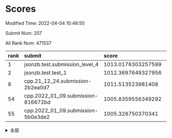 # Scores

Modified Time: 2022-04-04 10:46:50

Submit Num: 207

All Rank Num: 471537

| rank |               submit               |       score        |       sigma        | pk_num |
| :--- | :--------------------------------- | :----------------- | :----------------- | :----- |
| 1    | jsonzb.test.submission_level_4     | 1013.0178303257599 | 0.8047393716949843 | 9115   |
| 2    | jsonzb.test.test_1                 | 1012.3697649327956 | 0.8058377993732752 | 9110   |
| 6    | cpp.21_12_24.submission-2b2ea0d7   | 1011.513523981408  | 0.7907501010674548 | 9112   |
| 54   | cpp.2022_01_09.submission-816672bd | 1005.8359556349292 | 0.7149272124029384 | 9113   |
| 55   | cpp.2022_01_09.submission-5b0e3de2 | 1005.328750370341  | 0.7088892436937723 | 9113   |


<details>
<summary>全部</summary>

| rank |                 submit                 |       score        |       sigma        | pk_num |
| :--- | :------------------------------------- | :----------------- | :----------------- | :----- |
| 1    | jsonzb.test.submission_level_4         | 1013.0178303257599 | 0.8047393716949843 | 9115   |
| 2    | jsonzb.test.test_1                     | 1012.3697649327956 | 0.8058377993732752 | 9110   |
| 3    | gobigger.level_3.submission_level_3_26 | 1011.9535692025219 | 0.7975318922815453 | 9107   |
| 4    | gobigger.level_3.submission_level_3_21 | 1011.8251666566847 | 0.7506788532653875 | 9115   |
| 5    | gobigger.level_3.submission_level_3_1  | 1011.5714926440916 | 0.787836933306616  | 9115   |
| 6    | cpp.21_12_24.submission-2b2ea0d7       | 1011.513523981408  | 0.7907501010674548 | 9112   |
| 7    | gobigger.level_3.submission_level_3_7  | 1011.069292818922  | 0.782302092683106  | 9110   |
| 8    | gobigger.level_3.submission_level_3_25 | 1010.9079682070787 | 0.7853213529651915 | 9111   |
| 9    | gobigger.level_3.submission_level_3_43 | 1010.9006399676263 | 0.7738535773480185 | 9110   |
| 10   | gobigger.level_3.submission_level_3_31 | 1010.8752381287701 | 0.7547185040800782 | 9110   |
| 11   | gobigger.level_3.submission_level_3_45 | 1010.766032674125  | 0.7602201549856802 | 9110   |
| 12   | gobigger.level_3.submission_level_3_33 | 1010.6086080450353 | 0.7595363219213562 | 9115   |
| 13   | gobigger.level_3.submission_level_3_5  | 1010.5530430594156 | 0.7873261084438896 | 9111   |
| 14   | gobigger.level_3.submission_level_3_48 | 1010.4191530860151 | 0.736817865856266  | 9113   |
| 15   | gobigger.level_3.submission_level_3_35 | 1010.3883230014665 | 0.7449422723233127 | 9118   |
| 16   | gobigger.level_3.submission_level_3_13 | 1010.2822174598672 | 0.757573523524793  | 9109   |
| 17   | gobigger.level_3.submission_level_3_17 | 1010.2797512359347 | 0.7462566570838345 | 9109   |
| 18   | gobigger.level_3.submission_level_3_12 | 1010.2632027561209 | 0.7656929827992371 | 9114   |
| 19   | gobigger.level_3.submission_level_3_14 | 1010.2564639371451 | 0.757508456794936  | 9113   |
| 20   | gobigger.level_3.submission_level_3_49 | 1010.2361372772571 | 0.7465483167027355 | 9113   |
| 21   | gobigger.level_3.submission_level_3_2  | 1010.1645721866636 | 0.7787132644568467 | 9118   |
| 22   | gobigger.level_3.submission_level_3_39 | 1010.1206589861367 | 0.746064018848612  | 9112   |
| 23   | gobigger.level_3.submission_level_3_18 | 1010.0442780536872 | 0.7645495751344857 | 9113   |
| 24   | gobigger.level_3.submission_level_3_23 | 1009.9722368956685 | 0.7630023672626381 | 9110   |
| 25   | gobigger.level_3.submission_level_3_3  | 1009.785344066734  | 0.7586429029910263 | 9116   |
| 26   | gobigger.level_3.submission_level_3_44 | 1009.7604085649505 | 0.7524368060237224 | 9110   |
| 27   | gobigger.level_3.submission_level_3_30 | 1009.7571585985455 | 0.7641677642513443 | 9114   |
| 28   | gobigger.level_3.submission_level_3_24 | 1009.7206094464666 | 0.7752672802438078 | 9116   |
| 29   | gobigger.level_3.submission_level_3_9  | 1009.6975307636815 | 0.7531006057012666 | 9116   |
| 30   | gobigger.level_3.submission_level_3_38 | 1009.6845933238078 | 0.7516696984158385 | 9110   |
| 31   | gobigger.level_3.submission_level_3_20 | 1009.6564008945726 | 0.7646260132570549 | 9111   |
| 32   | gobigger.level_3.submission_level_3_27 | 1009.6535143973098 | 0.7357076259432321 | 9107   |
| 33   | gobigger.level_3.submission_level_3_36 | 1009.6505430883153 | 0.7511364379391355 | 9116   |
| 34   | gobigger.level_3.submission_level_3_22 | 1009.6372102350168 | 0.7704109198452483 | 9108   |
| 35   | gobigger.level_3.submission_level_3_15 | 1009.5321629095464 | 0.777143472906063  | 9106   |
| 36   | gobigger.level_3.submission_level_3_42 | 1009.5252365037945 | 0.749759502828719  | 9114   |
| 37   | gobigger.level_3.submission_level_3_11 | 1009.4975203582287 | 0.7767743618437758 | 9114   |
| 38   | gobigger.level_3.submission_level_3_0  | 1009.4728107818728 | 0.747967829235002  | 9109   |
| 39   | gobigger.level_3.submission_level_3_10 | 1009.4021222622499 | 0.7439043256596548 | 9118   |
| 40   | gobigger.level_3.submission_level_3_4  | 1009.2899557915232 | 0.733439581047763  | 9112   |
| 41   | gobigger.level_3.submission_level_3_32 | 1009.2383965056462 | 0.7717754869006972 | 9116   |
| 42   | gobigger.level_3.submission_level_3_47 | 1009.1858567889514 | 0.7535483132365054 | 9115   |
| 43   | gobigger.level_3.submission_level_3_8  | 1009.1746018445651 | 0.7451512424461536 | 9115   |
| 44   | gobigger.level_3.submission_level_3_41 | 1009.0711792118151 | 0.7378956778586032 | 9114   |
| 45   | gobigger.level_3.submission_level_3_19 | 1009.0415458940864 | 0.7426806472209034 | 9115   |
| 46   | gobigger.level_3.submission_level_3_28 | 1008.968145602695  | 0.7501015217800978 | 9114   |
| 47   | gobigger.level_3.submission_level_3_6  | 1008.9254311827481 | 0.7544724196014456 | 9111   |
| 48   | gobigger.level_3.submission_level_3_37 | 1008.8836539409684 | 0.7299081727756848 | 9116   |
| 49   | gobigger.level_3.submission_level_3_40 | 1008.8804342263885 | 0.7482137274362134 | 9110   |
| 50   | gobigger.level_3.submission_level_3_46 | 1008.8262109219559 | 0.7512255699020742 | 9114   |
| 51   | gobigger.level_3.submission_level_3_16 | 1008.783589116742  | 0.726539042312328  | 9114   |
| 52   | gobigger.level_3.submission_level_3_34 | 1008.532745419969  | 0.7340239547245805 | 9114   |
| 53   | gobigger.level_3.submission_level_3_29 | 1008.331733674272  | 0.7375386527222327 | 9109   |
| 54   | cpp.2022_01_09.submission-816672bd     | 1005.8359556349292 | 0.7149272124029384 | 9113   |
| 55   | cpp.2022_01_09.submission-5b0e3de2     | 1005.328750370341  | 0.7088892436937723 | 9113   |
| 56   | gobigger.level_1.submission_level_1_11 | 1005.0326907965737 | 0.7298672576822396 | 9112   |
| 57   | gobigger.level_1.submission_level_1_31 | 1004.6547023421738 | 0.7197875317661501 | 9113   |
| 58   | gobigger.level_1.submission_level_1_46 | 1004.638439970351  | 0.7120654548881912 | 9115   |
| 59   | gobigger.level_1.submission_level_1_42 | 1004.5724847892287 | 0.7172923218965334 | 9111   |
| 60   | gobigger.level_1.submission_level_1_35 | 1004.3035041545156 | 0.7261117515582544 | 9115   |
| 61   | gobigger.level_1.submission_level_1_22 | 1004.2336043512539 | 0.7250428460977096 | 9112   |
| 62   | gobigger.level_1.submission_level_1_15 | 1004.1441800358036 | 0.7099278262540031 | 9113   |
| 63   | gobigger.level_1.submission_level_1_48 | 1004.1059422094961 | 0.7143243599997187 | 9114   |
| 64   | gobigger.level_1.submission_level_1_43 | 1004.0405915522122 | 0.7167828243699657 | 9111   |
| 65   | gobigger.level_1.submission_level_1_34 | 1004.0275729606268 | 0.7301179631437326 | 9113   |
| 66   | gobigger.level_1.submission_level_1_26 | 1004.0006093487663 | 0.7217680796861515 | 9116   |
| 67   | gobigger.level_1.submission_level_1_2  | 1003.9696994369663 | 0.7092496719488495 | 9109   |
| 68   | gobigger.level_1.submission_level_1_36 | 1003.9431113266701 | 0.7207873441345461 | 9113   |
| 69   | gobigger.level_1.submission_level_1_13 | 1003.9211268868592 | 0.7253337437028174 | 9111   |
| 70   | gobigger.level_1.submission_level_1_3  | 1003.909312055682  | 0.7122946369679266 | 9108   |
| 71   | gobigger.level_1.submission_level_1_4  | 1003.8912618652163 | 0.7194337658205003 | 9112   |
| 72   | gobigger.level_1.submission_level_1_24 | 1003.8411492981298 | 0.7187095377830184 | 9110   |
| 73   | gobigger.level_1.submission_level_1_39 | 1003.7750337311071 | 0.71233595213631   | 9109   |
| 74   | gobigger.level_1.submission_level_1_10 | 1003.685810918048  | 0.7126972785573599 | 9108   |
| 75   | gobigger.level_1.submission_level_1_32 | 1003.6593031317365 | 0.7082978956444401 | 9110   |
| 76   | gobigger.level_1.submission_level_1_17 | 1003.5858614745422 | 0.7242637327734143 | 9116   |
| 77   | gobigger.level_1.submission_level_1_29 | 1003.4247147656022 | 0.712944712008105  | 9110   |
| 78   | gobigger.level_1.submission_level_1_44 | 1003.3602350170335 | 0.712144675944465  | 9114   |
| 79   | gobigger.level_1.submission_level_1_33 | 1003.3552783132076 | 0.7128275733496893 | 9111   |
| 80   | gobigger.level_1.submission_level_1_8  | 1003.3108474107778 | 0.7153626841971588 | 9109   |
| 81   | gobigger.level_1.submission_level_1_30 | 1003.288609594091  | 0.7214172178561356 | 9115   |
| 82   | gobigger.level_1.submission_level_1_5  | 1003.2808567033143 | 0.708120283969845  | 9110   |
| 83   | gobigger.level_1.submission_level_1_37 | 1003.2168782295182 | 0.7207203759986718 | 9112   |
| 84   | gobigger.level_1.submission_level_1_25 | 1003.1670716476501 | 0.7041518514140259 | 9112   |
| 85   | gobigger.level_1.submission_level_1_19 | 1003.1094415540845 | 0.7266631336375114 | 9112   |
| 86   | gobigger.level_1.submission_level_1_12 | 1003.0713831500188 | 0.71927050701192   | 9111   |
| 87   | gobigger.level_1.submission_level_1_45 | 1002.9754124495732 | 0.7170430662333778 | 9108   |
| 88   | gobigger.level_1.submission_level_1_0  | 1002.9715984154046 | 0.7172435098877105 | 9111   |
| 89   | gobigger.level_1.submission_level_1_21 | 1002.8972892940142 | 0.713264655188874  | 9114   |
| 90   | gobigger.level_1.submission_level_1_7  | 1002.859380213533  | 0.7143718407922883 | 9112   |
| 91   | gobigger.level_1.submission_level_1_27 | 1002.8450132928859 | 0.7179210600206674 | 9114   |
| 92   | gobigger.level_1.submission_level_1_38 | 1002.8299870364291 | 0.7124647307694215 | 9114   |
| 93   | gobigger.level_1.submission_level_1_1  | 1002.815757761556  | 0.7075134895614995 | 9114   |
| 94   | gobigger.level_1.submission_level_1_16 | 1002.7751427154742 | 0.7037523132847274 | 9111   |
| 95   | gobigger.level_1.submission_level_1_9  | 1002.6762195790759 | 0.7056097503962718 | 9108   |
| 96   | gobigger.level_1.submission_level_1_28 | 1002.6274495528779 | 0.7098757624500367 | 9114   |
| 97   | gobigger.level_1.submission_level_1_41 | 1002.6198962167753 | 0.7176343146824558 | 9107   |
| 98   | gobigger.level_1.submission_level_1_49 | 1002.5455500270898 | 0.7159064213157503 | 9115   |
| 99   | gobigger.level_1.submission_level_1_20 | 1002.4143376595205 | 0.7175901917460938 | 9114   |
| 100  | gobigger.level_1.submission_level_1_23 | 1002.3620633122006 | 0.7146453856620153 | 9108   |
| 101  | gobigger.level_1.submission_level_1_6  | 1002.3335006774829 | 0.7045696985682025 | 9105   |
| 102  | gobigger.level_1.submission_level_1_47 | 1002.2216013404376 | 0.7158872221473414 | 9110   |
| 103  | gobigger.level_1.submission_level_1_18 | 1002.1234372236828 | 0.7175159363640173 | 9109   |
| 104  | gobigger.level_1.submission_level_1_40 | 1002.097299224045  | 0.7240230215572407 | 9113   |
| 105  | gobigger.level_1.submission_level_1_14 | 1002.085258760273  | 0.7071215051211757 | 9108   |
| 106  | gobigger.random.submission_random_31   | 997.399892273786   | 0.695435046220091  | 9113   |
| 107  | gobigger.random.submission_random_34   | 997.3304247471232  | 0.7117198974636357 | 9112   |
| 108  | gobigger.random.submission_random_5    | 997.1246620694552  | 0.7057394163735393 | 9105   |
| 109  | gobigger.random.submission_random_3    | 996.8636803511467  | 0.7109949135202339 | 9108   |
| 110  | gobigger.random.submission_random_37   | 996.7654391235812  | 0.7154081338431426 | 9114   |
| 111  | gobigger.random.submission_random_27   | 996.7421382308672  | 0.7155840114135714 | 9114   |
| 112  | gobigger.random.submission_random_45   | 996.7327949136094  | 0.6980099981590819 | 9108   |
| 113  | gobigger.random.submission_random_12   | 996.722372605971   | 0.7098445018110503 | 9111   |
| 114  | gobigger.random.submission_random_49   | 996.6820265621806  | 0.7205622762932283 | 9113   |
| 115  | gobigger.random.submission_random_8    | 996.6380955306231  | 0.714567084781515  | 9113   |
| 116  | gobigger.random.submission_random_38   | 996.5735314897865  | 0.7010010578528131 | 9102   |
| 117  | gobigger.random.submission_random_26   | 996.5276249090782  | 0.6930258012955808 | 9115   |
| 118  | gobigger.random.submission_random_0    | 996.5033009847102  | 0.7171424981984768 | 9117   |
| 119  | gobigger.random.submission_random_23   | 996.5012260432936  | 0.7054683895395889 | 9107   |
| 120  | gobigger.random.submission_random_39   | 996.448034559398   | 0.704668435553526  | 9116   |
| 121  | gobigger.random.submission_random_25   | 996.3505156247879  | 0.7116430315540414 | 9110   |
| 122  | gobigger.random.submission_random_43   | 996.2978312432341  | 0.7261923350404914 | 9112   |
| 123  | gobigger.random.submission_random_44   | 996.2846762438     | 0.7114026889964171 | 9112   |
| 124  | gobigger.random.submission_random_22   | 996.2810554626367  | 0.7143095645457237 | 9111   |
| 125  | gobigger.random.submission_random_47   | 996.2790873333972  | 0.7113006064868885 | 9110   |
| 126  | gobigger.random.submission_random_24   | 996.1787700667221  | 0.7041409882701003 | 9112   |
| 127  | gobigger.random.submission_random_14   | 996.1079832432664  | 0.7100465581563611 | 9110   |
| 128  | gobigger.random.submission_random_1    | 996.0091816947862  | 0.7185815049822281 | 9104   |
| 129  | gobigger.random.submission_random_9    | 996.0035429686338  | 0.7046874666810208 | 9110   |
| 130  | gobigger.random.submission_random_16   | 996.0019899994236  | 0.7046219353414873 | 9106   |
| 131  | gobigger.random.submission_random_7    | 995.9759560351927  | 0.7146297346542062 | 9114   |
| 132  | gobigger.random.submission_random_36   | 995.9588966829264  | 0.7254641620050906 | 9111   |
| 133  | gobigger.random.submission_random_46   | 995.9426359714203  | 0.7064650036124084 | 9110   |
| 134  | gobigger.random.submission_random_4    | 995.8366882624388  | 0.7210870072205017 | 9109   |
| 135  | gobigger.random.submission_random_32   | 995.8261650571725  | 0.709794225276111  | 9111   |
| 136  | gobigger.random.submission_random_13   | 995.7438147590697  | 0.7068144698713749 | 9112   |
| 137  | gobigger.random.submission_random_29   | 995.7217967800404  | 0.7073898059761572 | 9115   |
| 138  | gobigger.random.submission_random_21   | 995.7170101584992  | 0.7243588212222606 | 9115   |
| 139  | gobigger.random.submission_random_30   | 995.7129814624706  | 0.7035798350868008 | 9108   |
| 140  | gobigger.random.submission_random_2    | 995.7051690410209  | 0.7170150631596006 | 9114   |
| 141  | gobigger.random.submission_random_17   | 995.6691746864499  | 0.7056322122653707 | 9116   |
| 142  | gobigger.random.submission_random_42   | 995.6414266731259  | 0.7193031825004718 | 9111   |
| 143  | gobigger.random.submission_random_33   | 995.6006243084084  | 0.711301106461256  | 9108   |
| 144  | gobigger.random.submission_random_10   | 995.5890695215821  | 0.6989629213368296 | 9113   |
| 145  | gobigger.random.submission_random_40   | 995.4784259568656  | 0.7060313076257858 | 9111   |
| 146  | gobigger.random.submission_random_28   | 995.4660609677801  | 0.7219892810603242 | 9109   |
| 147  | gobigger.random.submission_random_35   | 995.4067313078199  | 0.7127401813046802 | 9110   |
| 148  | gobigger.random.submission_random_19   | 995.3378286623523  | 0.7133878526198056 | 9113   |
| 149  | gobigger.random.submission_random_48   | 995.2385901941312  | 0.7190396398608049 | 9108   |
| 150  | gobigger.random.submission_random_20   | 995.2127427900847  | 0.7008025716419739 | 9108   |
| 151  | gobigger.random.submission_random_11   | 995.1450175254157  | 0.709455587598714  | 9114   |
| 152  | gobigger.random.submission_random_18   | 995.088162806825   | 0.7222704882866084 | 9116   |
| 153  | gobigger.random.submission_random_15   | 995.0837806093386  | 0.7215479493411754 | 9107   |
| 154  | gobigger.level_2.submission_level_2_26 | 995.0040916858709  | 0.7208680475761151 | 9110   |
| 155  | gobigger.random.submission_random_6    | 994.8761750149703  | 0.7181745946965198 | 9113   |
| 156  | gobigger.random.submission_random_41   | 994.7601364834546  | 0.7423169572219633 | 9114   |
| 157  | gobigger.level_2.submission_level_2_23 | 993.9488700419835  | 0.7357064154319592 | 9117   |
| 158  | gobigger.level_2.submission_level_2_32 | 993.7331085382685  | 0.7370502415762595 | 9111   |
| 159  | gobigger.level_2.submission_level_2_20 | 993.6785616318292  | 0.7380617811995018 | 9115   |
| 160  | gobigger.level_2.submission_level_2_37 | 993.6662563838033  | 0.726153793965169  | 9112   |
| 161  | gobigger.level_2.submission_level_2_5  | 993.6134016696708  | 0.7549305715480789 | 9113   |
| 162  | gobigger.level_2.submission_level_2_33 | 993.4932293150076  | 0.7247551443481051 | 9116   |
| 163  | gobigger.level_2.submission_level_2_35 | 993.4185121585608  | 0.7402721173621605 | 9109   |
| 164  | gobigger.level_2.submission_level_2_40 | 993.3514299149136  | 0.7367246607240238 | 9116   |
| 165  | gobigger.level_2.submission_level_2_42 | 993.2093422810633  | 0.7340587109702269 | 9116   |
| 166  | gobigger.level_2.submission_level_2_17 | 992.9777404583696  | 0.7356765062946181 | 9113   |
| 167  | gobigger.level_2.submission_level_2_30 | 992.940795713571   | 0.7413292041638977 | 9111   |
| 168  | gobigger.level_2.submission_level_2_25 | 992.87324099749    | 0.7224876642640283 | 9110   |
| 169  | gobigger.level_2.submission_level_2_46 | 992.7991172559549  | 0.7443056332451179 | 9114   |
| 170  | gobigger.level_2.submission_level_2_2  | 992.7844253925716  | 0.7456798370474707 | 9120   |
| 171  | gobigger.level_2.submission_level_2_0  | 992.7622490725895  | 0.7325345423109378 | 9112   |
| 172  | gobigger.level_2.submission_level_2_44 | 992.7569105310084  | 0.758238817181351  | 9114   |
| 173  | gobigger.level_2.submission_level_2_3  | 992.7525386269898  | 0.7413403259933792 | 9111   |
| 174  | gobigger.level_2.submission_level_2_45 | 992.6987873209338  | 0.7490444115547422 | 9109   |
| 175  | gobigger.level_2.submission_level_2_8  | 992.6664359765697  | 0.7366642212138937 | 9116   |
| 176  | gobigger.level_2.submission_level_2_21 | 992.6454165056941  | 0.757808310589208  | 9113   |
| 177  | gobigger.level_2.submission_level_2_6  | 992.6428235038959  | 0.7531876181864847 | 9119   |
| 178  | gobigger.level_2.submission_level_2_41 | 992.5515019234057  | 0.7264871765905906 | 9105   |
| 179  | gobigger.level_2.submission_level_2_13 | 992.3919993576513  | 0.7440202128805963 | 9109   |
| 180  | gobigger.level_2.submission_level_2_19 | 992.3144418370276  | 0.7422554373797219 | 9112   |
| 181  | gobigger.level_2.submission_level_2_29 | 992.13940687518    | 0.7481749170257489 | 9105   |
| 182  | gobigger.level_2.submission_level_2_49 | 992.1201079124982  | 0.7463896613747016 | 9109   |
| 183  | gobigger.level_2.submission_level_2_15 | 992.0226961225561  | 0.7538254128051259 | 9111   |
| 184  | gobigger.level_2.submission_level_2_4  | 991.8460182027804  | 0.7371951614970271 | 9107   |
| 185  | gobigger.level_2.submission_level_2_18 | 991.6417375926358  | 0.7495499892489286 | 9109   |
| 186  | gobigger.level_2.submission_level_2_43 | 991.6316586039161  | 0.748706622573749  | 9111   |
| 187  | gobigger.level_2.submission_level_2_12 | 991.5468468622361  | 0.7496038984085167 | 9114   |
| 188  | gobigger.level_2.submission_level_2_22 | 991.5164148858545  | 0.739093709960553  | 9113   |
| 189  | gobigger.level_2.submission_level_2_10 | 991.4802589800387  | 0.737124444682022  | 9112   |
| 190  | gobigger.level_2.submission_level_2_24 | 991.4670787508935  | 0.7270240155165411 | 9115   |
| 191  | gobigger.level_2.submission_level_2_9  | 991.4421591351285  | 0.7477659954271949 | 9111   |
| 192  | gobigger.level_2.submission_level_2_31 | 991.4355786610299  | 0.7360812177835262 | 9118   |
| 193  | gobigger.level_2.submission_level_2_47 | 991.4331807288848  | 0.7419868543033236 | 9111   |
| 194  | gobigger.level_2.submission_level_2_1  | 991.3924894626919  | 0.7454255418239155 | 9113   |
| 195  | gobigger.level_2.submission_level_2_16 | 991.3383636966951  | 0.7444658493667334 | 9112   |
| 196  | gobigger.level_2.submission_level_2_34 | 991.1429685357186  | 0.769171519209039  | 9105   |
| 197  | gobigger.level_2.submission_level_2_48 | 991.1208708299376  | 0.7663116411279449 | 9110   |
| 198  | gobigger.level_2.submission_level_2_39 | 991.0634229404093  | 0.7636949995073268 | 9110   |
| 199  | gobigger.level_2.submission_level_2_27 | 991.055427517198   | 0.7664529571400353 | 9112   |
| 200  | gobigger.level_2.submission_level_2_36 | 990.9877572200774  | 0.7558321940274999 | 9111   |
| 201  | gobigger.level_2.submission_level_2_14 | 990.8935247092766  | 0.7691364300912747 | 9112   |
| 202  | gobigger.level_2.submission_level_2_7  | 990.8928032482609  | 0.7441909793302761 | 9116   |
| 203  | gobigger.level_2.submission_level_2_38 | 990.8510552722986  | 0.7513792978488242 | 9112   |
| 204  | gobigger.level_2.submission_level_2_28 | 990.5127029557817  | 0.778249643742523  | 9111   |
| 205  | gobigger.level_2.submission_level_2_11 | 989.4439682794053  | 0.7851395579241096 | 9108   |
| 206  | gobigger.none.submission_none_1        | 978.4230931466055  | 1.2239436537500417 | 9115   |
| 207  | gobigger.none.submission_none_0        | 975.0086669404343  | 1.4366374534660038 | 9111   |

</details>